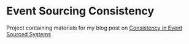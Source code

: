 # Event Sourcing Consistency

Project containing materials for my blog post on [Consistency in Event Sourced Systems](https://ilyazinkovich.github.io/2018/05/26/event-sourcing-consistency.html)

